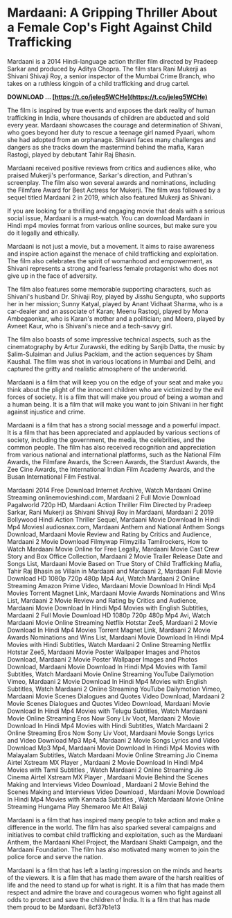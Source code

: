 # Mardaani: A Gripping Thriller About a Female Cop's Fight Against Child Trafficking
  
Mardaani is a 2014 Hindi-language action thriller film directed by Pradeep Sarkar and produced by Aditya Chopra. The film stars Rani Mukerji as Shivani Shivaji Roy, a senior inspector of the Mumbai Crime Branch, who takes on a ruthless kingpin of a child trafficking and drug cartel.
 
**DOWNLOAD … [https://t.co/jeIeg5WCHe](https://t.co/jeIeg5WCHe)**


  
The film is inspired by true events and exposes the dark reality of human trafficking in India, where thousands of children are abducted and sold every year. Mardaani showcases the courage and determination of Shivani, who goes beyond her duty to rescue a teenage girl named Pyaari, whom she had adopted from an orphanage. Shivani faces many challenges and dangers as she tracks down the mastermind behind the mafia, Karan Rastogi, played by debutant Tahir Raj Bhasin.
  
Mardaani received positive reviews from critics and audiences alike, who praised Mukerji's performance, Sarkar's direction, and Puthran's screenplay. The film also won several awards and nominations, including the Filmfare Award for Best Actress for Mukerji. The film was followed by a sequel titled Mardaani 2 in 2019, which also featured Mukerji as Shivani.
  
If you are looking for a thrilling and engaging movie that deals with a serious social issue, Mardaani is a must-watch. You can download Mardaani in Hindi mp4 movies format from various online sources, but make sure you do it legally and ethically.
  
Mardaani is not just a movie, but a movement. It aims to raise awareness and inspire action against the menace of child trafficking and exploitation. The film also celebrates the spirit of womanhood and empowerment, as Shivani represents a strong and fearless female protagonist who does not give up in the face of adversity.
  
The film also features some memorable supporting characters, such as Shivani's husband Dr. Shivaji Roy, played by Jisshu Sengupta, who supports her in her mission; Sunny Katyal, played by Anant Vidhaat Sharma, who is a car-dealer and an associate of Karan; Meenu Rastogi, played by Mona Ambegaonkar, who is Karan's mother and a politician; and Meera, played by Avneet Kaur, who is Shivani's niece and a tech-savvy girl.
  
The film also boasts of some impressive technical aspects, such as the cinematography by Artur Zurawski, the editing by Sanjib Datta, the music by Salim-Sulaiman and Julius Packiam, and the action sequences by Sham Kaushal. The film was shot in various locations in Mumbai and Delhi, and captured the gritty and realistic atmosphere of the underworld.
  
Mardaani is a film that will keep you on the edge of your seat and make you think about the plight of the innocent children who are victimized by the evil forces of society. It is a film that will make you proud of being a woman and a human being. It is a film that will make you want to join Shivani in her fight against injustice and crime.
  
Mardaani is a film that has a strong social message and a powerful impact. It is a film that has been appreciated and applauded by various sections of society, including the government, the media, the celebrities, and the common people. The film has also received recognition and appreciation from various national and international platforms, such as the National Film Awards, the Filmfare Awards, the Screen Awards, the Stardust Awards, the Zee Cine Awards, the International Indian Film Academy Awards, and the Busan International Film Festival.
 
Mardaani 2014 Free Download Internet Archive,  Watch Mardaani Online Streaming onlinemovieshindi.com,  Mardaani 2 Full Movie Download Pagalworld 720p HD,  Mardaani Action Thriller Film Directed by Pradeep Sarkar,  Rani Mukerji as Shivani Shivaji Roy in Mardaani,  Mardaani 2 2019 Bollywood Hindi Action Thriller Sequel,  Mardaani Movie Download In Hindi Mp4 Moviesl audiosnax.com,  Mardaani Anthem and National Anthem Songs Download,  Mardaani Movie Review and Rating by Critics and Audience,  Mardaani 2 Movie Download Filmywap Filmyzilla Tamilrockers,  How to Watch Mardaani Movie Online for Free Legally,  Mardaani Movie Cast Crew Story and Box Office Collection,  Mardaani 2 Movie Trailer Release Date and Songs List,  Mardaani Movie Based on True Story of Child Trafficking Mafia,  Tahir Raj Bhasin as Villain in Mardaani and Mardaani 2,  Mardaani Full Movie Download HD 1080p 720p 480p Mp4 Avi,  Watch Mardaani 2 Online Streaming Amazon Prime Video,  Mardaani Movie Download In Hindi Mp4 Movies Torrent Magnet Link,  Mardaani Movie Awards Nominations and Wins List,  Mardaani 2 Movie Review and Rating by Critics and Audience,  Mardaani Movie Download In Hindi Mp4 Movies with English Subtitles,  Mardaani 2 Full Movie Download HD 1080p 720p 480p Mp4 Avi,  Watch Mardaani Movie Online Streaming Netflix Hotstar Zee5,  Mardaani 2 Movie Download In Hindi Mp4 Movies Torrent Magnet Link,  Mardaani 2 Movie Awards Nominations and Wins List,  Mardaani Movie Download In Hindi Mp4 Movies with Hindi Subtitles,  Watch Mardaani 2 Online Streaming Netflix Hotstar Zee5,  Mardaani Movie Poster Wallpaper Images and Photos Download,  Mardaani 2 Movie Poster Wallpaper Images and Photos Download,  Mardaani Movie Download In Hindi Mp4 Movies with Tamil Subtitles,  Watch Mardaani Movie Online Streaming YouTube Dailymotion Vimeo,  Mardaani 2 Movie Download In Hindi Mp4 Movies with English Subtitles,  Watch Mardaani 2 Online Streaming YouTube Dailymotion Vimeo,  Mardaani Movie Scenes Dialogues and Quotes Video Download,  Mardaani 2 Movie Scenes Dialogues and Quotes Video Download,  Mardaani Movie Download In Hindi Mp4 Movies with Telugu Subtitles,  Watch Mardaani Movie Online Streaming Eros Now Sony Liv Voot,  Mardaani 2 Movie Download In Hindi Mp4 Movies with Hindi Subtitles,  Watch Mardaani 2 Online Streaming Eros Now Sony Liv Voot,  Mardaani Movie Songs Lyrics and Video Download Mp3 Mp4,  Mardaani 2 Movie Songs Lyrics and Video Download Mp3 Mp4,  Mardaani Movie Download In Hindi Mp4 Movies with Malayalam Subtitles,  Watch Mardaani Movie Online Streaming Jio Cinema Airtel Xstream MX Player ,  Mardaani 2 Movie Download In Hindi Mp4 Movies with Tamil Subtitles ,  Watch Mardaani 2 Online Streaming Jio Cinema Airtel Xstream MX Player ,  Mardaani Movie Behind the Scenes Making and Interviews Video Download ,  Mardaani 2 Movie Behind the Scenes Making and Interviews Video Download ,  Mardaani Movie Download In Hindi Mp4 Movies with Kannada Subtitles ,  Watch Mardaani Movie Online Streaming Hungama Play Shemaroo Me Alt Balaji
  
Mardaani is a film that has inspired many people to take action and make a difference in the world. The film has also sparked several campaigns and initiatives to combat child trafficking and exploitation, such as the Mardaani Anthem, the Mardaani Khel Project, the Mardaani Shakti Campaign, and the Mardaani Foundation. The film has also motivated many women to join the police force and serve the nation.
  
Mardaani is a film that has left a lasting impression on the minds and hearts of the viewers. It is a film that has made them aware of the harsh realities of life and the need to stand up for what is right. It is a film that has made them respect and admire the brave and courageous women who fight against all odds to protect and save the children of India. It is a film that has made them proud to be Mardaani.
 8cf37b1e13
 
